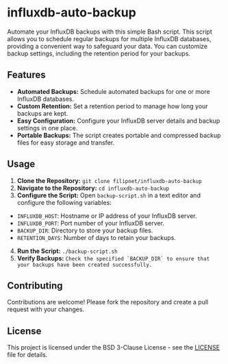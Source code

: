 # influxdb-auto-backup
Automate your InfluxDB backups with this simple Bash script. This script allows you to schedule regular backups for multiple InfluxDB databases, providing a convenient way to safeguard your data. You can customize backup settings, including the retention period for your backups.

## Features

- **Automated Backups:** Schedule automated backups for one or more InfluxDB databases.
- **Custom Retention:** Set a retention period to manage how long your backups are kept.
- **Easy Configuration:** Configure your InfluxDB server details and backup settings in one place.
- **Portable Backups:** The script creates portable and compressed backup files for easy storage and transfer.

## Usage

1. **Clone the Repository:** ```git clone filipnet/influxdb-auto-backup```
2. **Navigate to the Repository:** ```cd influxdb-auto-backup```
3. **Configure the Script:**
Open `backup-script.sh` in a text editor and configure the following variables:
- `INFLUXDB_HOST`: Hostname or IP address of your InfluxDB server.
- `INFLUXDB_PORT`: Port number of your InfluxDB server.
- `BACKUP_DIR`: Directory to store your backup files.
- `RETENTION_DAYS`: Number of days to retain your backups.
4. **Run the Script:** ```./backup-script.sh```
5. **Verify Backups:** ```Check the specified `BACKUP_DIR` to ensure that your backups have been created successfully.```

## Contributing

Contributions are welcome! Please fork the repository and create a pull request with your changes.

## License

This project is licensed under the BSD 3-Clause License - see the [LICENSE](LICENSE) file for details.
